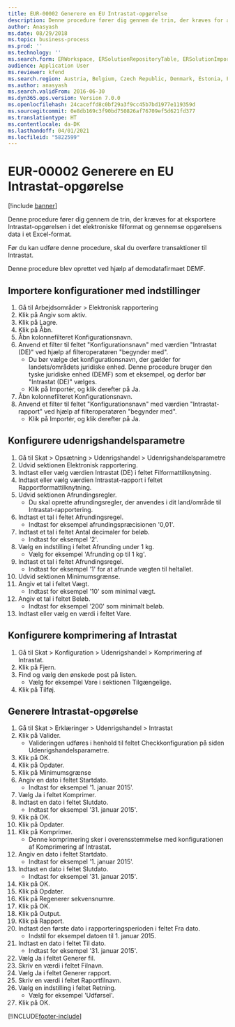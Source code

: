 ```yaml
---
title: EUR-00002 Generere en EU Intrastat-opgørelse
description: Denne procedure fører dig gennem de trin, der kræves for at eksportere Intrastat-opgørelsen i det elektroniske filformat og gennemse opgørelsens data i et Excel-format.
author: Anasyash
ms.date: 08/29/2018
ms.topic: business-process
ms.prod: ''
ms.technology: ''
ms.search.form: ERWorkspace, ERSolutionRepositoryTable, ERSolutionImport, IntrastatParameters, IntrastatCommodityLookup, IntrastatCompressParameters, Intrastat, SysQueryForm
audience: Application User
ms.reviewer: kfend
ms.search.region: Austria, Belgium, Czech Republic, Denmark, Estonia, Finland, France, Germany, Hungary, Ireland, Italy, Latvia, Lithuania, Netherlands, Poland, Spain, Sweden, United Kingdom
ms.author: anasyash
ms.search.validFrom: 2016-06-30
ms.dyn365.ops.version: Version 7.0.0
ms.openlocfilehash: 24caceffd8c0bf29a3f9cc45b7bd1977e119359d
ms.sourcegitcommit: 0e8db169c3f90bd750826af76709ef5d621fd377
ms.translationtype: HT
ms.contentlocale: da-DK
ms.lasthandoff: 04/01/2021
ms.locfileid: "5822599"
---
```

# <a name="eur-00002-generate-an-eu-intrastat-declaration"></a>EUR-00002 Generere en EU Intrastat-opgørelse

[!include [banner](../../includes/banner.md)]

Denne procedure fører dig gennem de trin, der kræves for at eksportere Intrastat-opgørelsen i det elektroniske filformat og gennemse opgørelsens data i et Excel-format. 

Før du kan udføre denne procedure, skal du overføre transaktioner til Intrastat. 

Denne procedure blev oprettet ved hjælp af demodatafirmaet DEMF.


## <a name="import-configurations-with-settings"></a>Importere konfigurationer med indstillinger
1. Gå til Arbejdsområder > Elektronisk rapportering
2. Klik på Angiv som aktiv.
3. Klik på Lagre.
4. Klik på Åbn.
5. Åbn kolonnefilteret Konfigurationsnavn.
6. Anvend et filter til feltet "Konfigurationsnavn" med værdien "Intrastat (DE)" ved hjælp af filteroperatøren "begynder med".
    * Du bør vælge det konfigurationsnavn, der gælder for landets/områdets juridiske enhed. Denne procedure bruger den tyske juridiske enhed (DEMF) som et eksempel, og derfor bør "Intrastat (DE)" vælges.  
    * Klik på Importér, og klik derefter på Ja.  
7. Åbn kolonnefilteret Konfigurationsnavn.
8. Anvend et filter til feltet "Konfigurationsnavn" med værdien "Intrastat-rapport" ved hjælp af filteroperatøren "begynder med".
    * Klik på Importér, og klik derefter på Ja.  

## <a name="set-up-foreign-trade-parameters"></a>Konfigurere udenrigshandelsparametre
1. Gå til Skat > Opsætning > Udenrigshandel > Udenrigshandelsparametre
2. Udvid sektionen Elektronisk rapportering.
3. Indtast eller vælg værdien Intrastat (DE) i feltet Filformattilknytning.
4. Indtast eller vælg værdien Intrastat-rapport i feltet Rapportformattilknytning.
5. Udvid sektionen Afrundingsregler.
    * Du skal oprette afrundingsregler, der anvendes i dit land/område til Intrastat-rapportering.  
6. Indtast et tal i feltet Afrundingsregel.
    * Indtast for eksempel afrundingspræcisionen '0,01'.  
7. Indtast et tal i feltet Antal decimaler for beløb.
    * Indtast for eksempel '2'.  
8. Vælg en indstilling i feltet Afrunding under 1 kg.
    * Vælg for eksempel 'Afrunding op til 1 kg'.  
9. Indtast et tal i feltet Afrundingsregel.
    * Indtast for eksempel '1' for at afrunde vægten til heltallet.  
10. Udvid sektionen Minimumsgrænse.
11. Angiv et tal i feltet Vægt.
    * Indtast for eksempel '10' som minimal vægt.  
12. Angiv et tal i feltet Beløb.
    * Indtast for eksempel '200' som minimalt beløb.  
13. Indtast eller vælg en værdi i feltet Vare.

## <a name="set-up-compression-of-intrastat"></a>Konfigurere komprimering af Intrastat
1. Gå til Skat > Konfiguration > Udenrigshandel > Komprimering af Intrastat.
2. Klik på Fjern.
3. Find og vælg den ønskede post på listen.
    * Vælg for eksempel Vare i sektionen Tilgængelige.  
4. Klik på Tilføj.

## <a name="generate-intrastat-declaration"></a>Generere Intrastat-opgørelse
1. Gå til Skat > Erklæringer > Udenrigshandel > Intrastat
2. Klik på Valider.
    * Valideringen udføres i henhold til feltet Checkkonfiguration på siden Udenrigshandelsparametre.  
3. Klik på OK.
4. Klik på Opdater.
5. Klik på Minimumsgrænse
6. Angiv en dato i feltet Startdato.
    * Indtast for eksempel '1. januar 2015'.  
7. Vælg Ja i feltet Komprimer.
8. Indtast en dato i feltet Slutdato.
    * Indtast for eksempel '31. januar 2015'.  
9. Klik på OK.
10. Klik på Opdater.
11. Klik på Komprimer.
    * Denne komprimering sker i overensstemmelse med konfigurationen af Komprimering af Intrastat.  
12. Angiv en dato i feltet Startdato.
    * Indtast for eksempel '1. januar 2015'.  
13. Indtast en dato i feltet Slutdato.
    * Indtast for eksempel '31. januar 2015'.  
14. Klik på OK.
15. Klik på Opdater.
16. Klik på Regenerer sekvensnumre.
17. Klik på OK.
18. Klik på Output.
19. Klik på Rapport.
20. Indtast den første dato i rapporteringsperioden i feltet Fra dato.
    * Indstil for eksempel datoen til 1. januar 2015.  
21. Indtast en dato i feltet Til dato.
    * Indtast for eksempel '31. januar 2015'.  
22. Vælg Ja i feltet Generer fil.
23. Skriv en værdi i feltet Filnavn.
24. Vælg Ja i feltet Generer rapport.
25. Skriv en værdi i feltet Raportfilnavn.
26. Vælg en indstilling i feltet Retning.
    * Vælg for eksempel 'Udførsel'.  
27. Klik på OK.



[!INCLUDE[footer-include](../../../includes/footer-banner.md)]